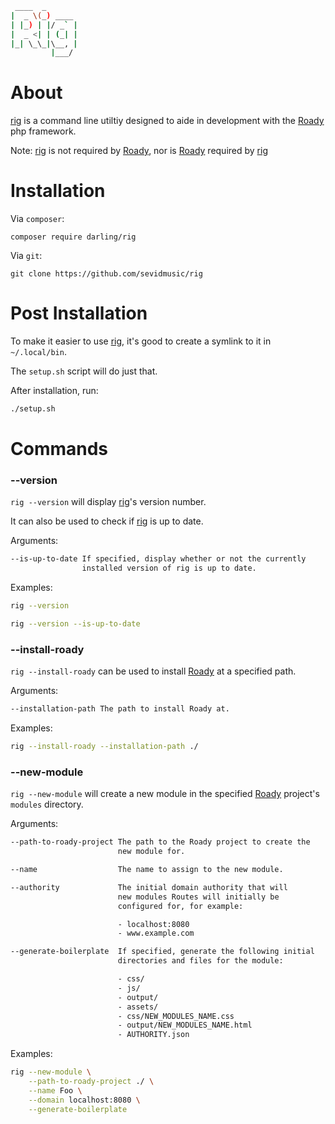 ```sh
 ____  _
|  _ \(_) ____
| |_) | |/ _` |
|  _ <| | (_| |
|_| \_\_|\__, |
         |___/
```

# About

[rig](https://github.com/sevidmusic/rig) is a command line utiltiy
designed to aide in development with the
[Roady](https://github.com/sevidmusic/Roady) php framework.

Note: [rig](https://github.com/sevidmusic/rig) is not required by
[Roady](https://github.com/sevidmusic/Roady), nor is
[Roady](https://github.com/sevidmusic/Roady) required by
[rig](https://github.com/sevidmusic/rig)

# Installation

Via `composer`:

```
composer require darling/rig
```

Via `git`:

```
git clone https://github.com/sevidmusic/rig
```

# Post Installation

To make it easier to use [rig](https://github.com/sevidmusic/rig),
it's good to create a symlink to it in `~/.local/bin`.

The `setup.sh` script will do just that.

After installation, run:

```sh
./setup.sh
```

# Commands

### --version

`rig --version` will display [rig](https://github.com/sevidmusic/rig)'s
version number.

It can also be used to check if [rig](https://github.com/sevidmusic/rig)
is up to date.

Arguments:
```sh
--is-up-to-date If specified, display whether or not the currently
                installed version of rig is up to date.
```

Examples:

```sh
rig --version

rig --version --is-up-to-date
```

### --install-roady

`rig --install-roady` can be used to install
[Roady](https://github.com/sevidmusic/roady)
at a specified path.

Arguments:

```sh
--installation-path The path to install Roady at.
```

Examples:

```sh
rig --install-roady --installation-path ./
```

### --new-module

`rig --new-module` will create a new module in the
specified [Roady](https://github.com/sevidmusic/Roady) project's
`modules` directory.

Arguments:
```sh
--path-to-roady-project The path to the Roady project to create the
                        new module for.

--name                  The name to assign to the new module.

--authority             The initial domain authority that will
                        new modules Routes will initially be
                        configured for, for example:

                        - localhost:8080
                        - www.example.com

--generate-boilerplate  If specified, generate the following initial
                        directories and files for the module:

                        - css/
                        - js/
                        - output/
                        - assets/
                        - css/NEW_MODULES_NAME.css
                        - output/NEW_MODULES_NAME.html
                        - AUTHORITY.json
```

Examples:

```sh
rig --new-module \
    --path-to-roady-project ./ \
    --name Foo \
    --domain localhost:8080 \
    --generate-boilerplate

```

